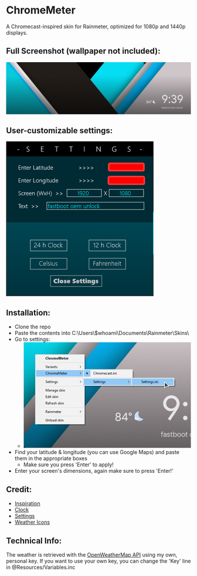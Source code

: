 # ChromeMeter
A Chromecast-inspired skin for Rainmeter, optimized for 1080p and 1440p displays.

## Full Screenshot (wallpaper not included): 

![Full Skin](@Resources/pics/full.png)

## User-customizable settings:

![Settings](@Resources/pics/settings.png)

## Installation:
* Clone the repo
* Paste the contents into C:\Users\\$whoami\Documents\Rainmeter\Skins\
* Go to settings:
  * ![Settings Guide](@Resources/pics/settings_guide.png)
* Find your latitude & longitude (you can use Google Maps) and paste them in the appropriate boxes
  * Make sure you press 'Enter' to apply!
* Enter your screen's dimensions, again make sure to press 'Enter!' 

## Credit:
* [Inspiration](https://www.reddit.com/r/Rainmeter/comments/ayxlnk/chromecast_inspired_rainmeter_skin/)
* [Clock](https://www.deviantart.com/defaultian28b/art/Lock-Clock-1-3-704911972)
* [Settings](https://visualskins.com/skin/flat-weather)
* [Weather Icons](https://www.deviantart.com/ncrystal/art/Google-Now-Weather-Icons-597652261)

## Technical Info: 

The weather is retrieved with the [OpenWeatherMap API](https://openweathermap.org/api) using my own, personal key. If you want to use your own key, you can change the 'Key' line in @Resources/Variables.inc

